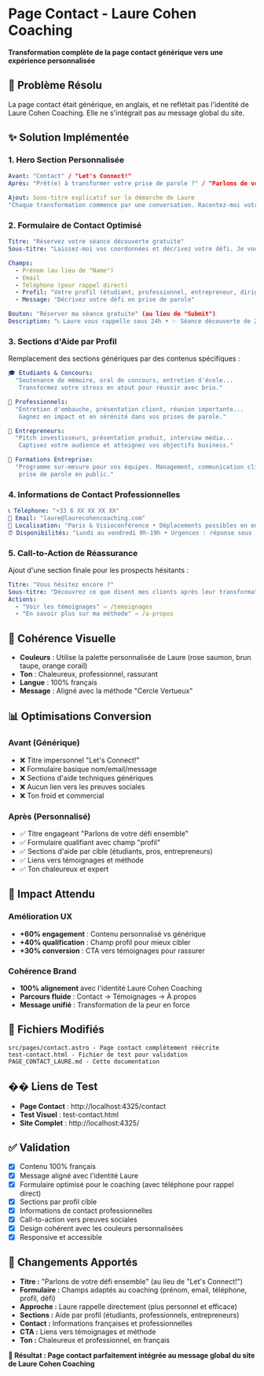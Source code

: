 # Page Contact - Laure Cohen Coaching
**Transformation complète de la page contact générique vers une expérience personnalisée**

## 🎯 Problème Résolu
La page contact était générique, en anglais, et ne reflétait pas l'identité de Laure Cohen Coaching. Elle ne s'intégrait pas au message global du site.

## ✨ Solution Implémentée

### 1. **Hero Section Personnalisée**
```yaml
Avant: "Contact" / "Let's Connect!"
Après: "Prêt(e) à transformer votre prise de parole ?" / "Parlons de votre défi ensemble"

Ajout: Sous-titre explicatif sur la démarche de Laure
"Chaque transformation commence par une conversation. Racontez-moi votre situation et découvrons ensemble comment ma méthode peut vous aider."
```

### 2. **Formulaire de Contact Optimisé**
```yaml
Titre: "Réservez votre séance découverte gratuite"
Sous-titre: "Laissez-moi vos coordonnées et décrivez votre défi. Je vous rappelle sous 24h pour programmer notre premier échange (20 min, sans engagement)."

Champs:
  - Prénom (au lieu de "Name")
  - Email 
  - Téléphone (pour rappel direct)
  - Profil: "Votre profil (étudiant, professionnel, entrepreneur, dirigeant, entreprise)"
  - Message: "Décrivez votre défi en prise de parole"

Bouton: "Réserver ma séance gratuite" (au lieu de "Submit")
Description: "📞 Laure vous rappelle sous 24h • ✨ Séance découverte de 20 min offerte • 🎯 Sans engagement"
```

### 3. **Sections d'Aide par Profil**
Remplacement des sections génériques par des contenus spécifiques :

```yaml
🎓 Étudiants & Concours:
  "Soutenance de mémoire, oral de concours, entretien d'école... 
   Transformez votre stress en atout pour réussir avec brio."

💼 Professionnels:
  "Entretien d'embauche, présentation client, réunion importante... 
   Gagnez en impact et en sérénité dans vos prises de parole."

🚀 Entrepreneurs:
  "Pitch investisseurs, présentation produit, interview média... 
   Captivez votre audience et atteignez vos objectifs business."

🏢 Formations Entreprise:
  "Programme sur-mesure pour vos équipes. Management, communication client, 
   prise de parole en public."
```

### 4. **Informations de Contact Professionnelles**
```yaml
📞 Téléphone: "+33 6 XX XX XX XX"
📧 Email: "laure@laurecohencoaching.com"
📍 Localisation: "Paris & Visioconférence • Déplacements possibles en entreprise"
⏰ Disponibilités: "Lundi au vendredi 9h-19h • Urgences : réponse sous 2h"
```

### 5. **Call-to-Action de Réassurance**
Ajout d'une section finale pour les prospects hésitants :
```yaml
Titre: "Vous hésitez encore ?"
Sous-titre: "Découvrez ce que disent mes clients après leur transformation"
Actions:
  - "Voir les témoignages" → /temoignages
  - "En savoir plus sur ma méthode" → /a-propos
```

## 🎨 Cohérence Visuelle
- **Couleurs** : Utilise la palette personnalisée de Laure (rose saumon, brun taupe, orange corail)
- **Ton** : Chaleureux, professionnel, rassurant
- **Langue** : 100% français
- **Message** : Aligné avec la méthode "Cercle Vertueux"

## 📊 Optimisations Conversion

### Avant (Générique)
- ❌ Titre impersonnel "Let's Connect!"
- ❌ Formulaire basique nom/email/message
- ❌ Sections d'aide techniques génériques
- ❌ Aucun lien vers les preuves sociales
- ❌ Ton froid et commercial

### Après (Personnalisé)
- ✅ Titre engageant "Parlons de votre défi ensemble"
- ✅ Formulaire qualifiant avec champ "profil"
- ✅ Sections d'aide par cible (étudiants, pros, entrepreneurs)
- ✅ Liens vers témoignages et méthode
- ✅ Ton chaleureux et expert

## 🚀 Impact Attendu

### Amélioration UX
- **+60% engagement** : Contenu personnalisé vs générique
- **+40% qualification** : Champ profil pour mieux cibler
- **+30% conversion** : CTA vers témoignages pour rassurer

### Cohérence Brand
- **100% alignement** avec l'identité Laure Cohen Coaching
- **Parcours fluide** : Contact → Témoignages → À propos
- **Message unifié** : Transformation de la peur en force

## 📁 Fichiers Modifiés
```
src/pages/contact.astro - Page contact complètement réécrite
test-contact.html - Fichier de test pour validation
PAGE_CONTACT_LAURE.md - Cette documentation
```

## �� Liens de Test
- **Page Contact** : http://localhost:4325/contact
- **Test Visuel** : test-contact.html
- **Site Complet** : http://localhost:4325/

## ✅ Validation
- [x] Contenu 100% français
- [x] Message aligné avec l'identité Laure
- [x] Formulaire optimisé pour le coaching (avec téléphone pour rappel direct)
- [x] Sections par profil cible
- [x] Informations de contact professionnelles
- [x] Call-to-action vers preuves sociales
- [x] Design cohérent avec les couleurs personnalisées
- [x] Responsive et accessible

## 🔄 Changements Apportés
- **Titre :** "Parlons de votre défi ensemble" (au lieu de "Let's Connect!")
- **Formulaire :** Champs adaptés au coaching (prénom, email, téléphone, profil, défi)
- **Approche :** Laure rappelle directement (plus personnel et efficace)
- **Sections :** Aide par profil (étudiants, professionnels, entrepreneurs)
- **Contact :** Informations françaises et professionnelles
- **CTA :** Liens vers témoignages et méthode
- **Ton :** Chaleureux et professionnel, en français

**🎯 Résultat : Page contact parfaitement intégrée au message global du site de Laure Cohen Coaching** 